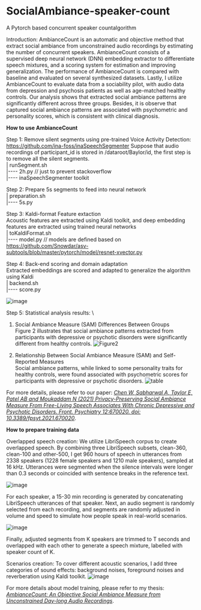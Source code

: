 # SocialAmbiance-speaker-count
A Pytorch based concurrent speaker countalgorithm

Introduction: AmbianceCount is an automatic and objective method that extract social ambiance from unconstrained audio recordings by estimating the number of concurrent speakers. AmbianceCount consists of a supervised deep neural network (DNN) embedding extractor to differentiate speech mixtures, and a scoring system for estimation and improving generalization. The performance of AmbianceCount is compared with baseline and evaluated on several synthesized datasets. Lastly, I utilize AmbianceCount to evaluate data from a sociability pilot, with audio data from depression and psychosis patients as well as age-matched healthy controls. Our analysis shows that extracted social ambiance patterns are significantly different across three groups. Besides, it is observe that captured social ambiance patterns are associated with psychometric and personality scores, which is consistent with clinical diagnosis.

**How to use AmbianceCount**

Step 1: Remove silent segments using pre-trained Voice Activity Detection: https://github.com/ina-foss/inaSpeechSegmenter
Suppose that audio recordings of participant_id is stored in /dataroot/Baylor/id, the first step is to remove all the silent segments. \
   | runSegment.sh\
   |---- 2h.py // just to prevent stackoverflow\
   |---- inaSpeechSegmenter toolkit
   
Step 2: Prepare 5s segments to feed into neural network\
   | preparation.sh\
   |---- 5s.py 
   
Step 3: Kaldi-format Feature extaction \
Acoustic features are extracted using Kaldi toolkit, and deep embedding features are extracted using trained neural networks\
   | toKaldiFormat.sh\
   |---- model.py  // models are defined based on https://github.com/Snowdar/asv-subtools/blob/master/pytorch/model/resnet-xvector.py
   
Step 4: Back-end scoring and domain adaptation\
Extracted embeddings are scored and adapted to generalize the algorithm using Kaldi\
   | backend.sh\
   |---- score.py
   
![image](https://user-images.githubusercontent.com/41505580/130548488-82207ef3-c93a-40b9-b4ad-15c461fc6a9d.png)

Step 5: Statistical analysis results: \
1. Social Ambiance Measure (SAM) Differences Between Groups\
Figure 2  illustrates that social ambiance patterns extracted from participants with depressive or psychotic disorders were significantly different from healthy controls. 
![Figure2](https://user-images.githubusercontent.com/41505580/130549094-10d4ebfc-d725-46ff-818b-72137d8fc1a4.jpeg)


2. Relationship Between Social Ambiance Measure (SAM) and Self-Reported Measures\
Social ambiance patterns, while linked to some personality traits for healthy controls, were found associated with psychometric scores for participants with depressive or psychotic disorders.
![table](https://user-images.githubusercontent.com/41505580/130549103-c2e5f091-42d7-4640-9c4b-a2d5865e8f45.jpeg)

For more details, please refer to our paper:
[_Chen W, Sabharwal A, Taylor E, Patel AB and Moukaddam N (2021) Privacy-Preserving Social Ambiance Measure From Free-Living Speech Associates With Chronic Depressive and Psychotic Disorders. Front. Psychiatry 12:670020. doi: 10.3389/fpsyt.2021.670020_](https://www.frontiersin.org/articles/10.3389/fpsyt.2021.670020/full).


**How to prepare training data**

Overlapped speech creation:
We utilize LibriSpeech corpus to create overlapped speech. By combining three LibriSpeech subsets, clean-360, clean-100 and other-500, I get 960 hours of speech in utterances from 2338 speakers (1228 female speakers and 1210 male speakers), sampled at 16 kHz. Utterances were segmented when the silence intervals were longer than 0.3 seconds or coincided with sentence breaks in the reference text.

![image](https://user-images.githubusercontent.com/41505580/130540735-6d580b1f-081d-4443-a7bd-e57a9f6918a3.png)

For each speaker, a 15-30 min recording is generated by concatenating LibriSpeech utterances of that speaker. Next, an audio segment is randomly selected from each recording, and segments are randomly adjusted in volume and speed to simulate how people speak in real-world scenarios.

![image](https://user-images.githubusercontent.com/41505580/130540880-791bc03f-176f-4b64-bb5e-8c0411e67fec.png)

Finally, adjusted segments from K speakers are trimmed to T seconds and overlapped with each other to generate a speech mixture, labelled with speaker count of K.

Scenarios creation:
To cover different acoustic scenarios, I add three categories of sound effects: background noises, foreground noises and reverberation using Kaldi toolkit.
![image](https://user-images.githubusercontent.com/41505580/130540984-8c62afca-54d8-4a1a-b0c5-2b111c37f13f.png)

For more details about model training, please refer to my thesis:
[_AmbianceCount: An Objective Social Ambiance Measure from Unconstrained Day-long Audio Recordings_](https://scholarship.rice.edu/handle/1911/109640).
